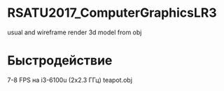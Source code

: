 # RSATU2017_ComputerGraphicsLR3
usual and wireframe render 3d model from obj

# Быстродействие #
7-8 FPS на i3-6100u (2x2.3 ГГц) teapot.obj
